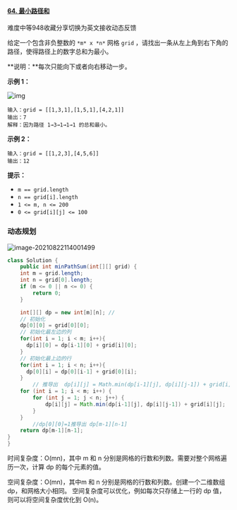 #### [64. 最小路径和](https://leetcode-cn.com/problems/minimum-path-sum/)

难度中等948收藏分享切换为英文接收动态反馈

给定一个包含非负整数的 `*m* x *n*` 网格 `grid` ，请找出一条从左上角到右下角的路径，使得路径上的数字总和为最小。

**说明：**每次只能向下或者向右移动一步。

 

**示例 1：**

![img](https://assets.leetcode.com/uploads/2020/11/05/minpath.jpg)

```
输入：grid = [[1,3,1],[1,5,1],[4,2,1]]
输出：7
解释：因为路径 1→3→1→1→1 的总和最小。
```

**示例 2：**

```
输入：grid = [[1,2,3],[4,5,6]]
输出：12
```

 

**提示：**

- `m == grid.length`
- `n == grid[i].length`
- `1 <= m, n <= 200`
- `0 <= grid[i][j] <= 100`

### 动态规划

![image-20210822114001499](C:\Users\solfeng\AppData\Roaming\Typora\typora-user-images\image-20210822114001499.png)

```java
class Solution {
    public int minPathSum(int[][] grid) {
    int m = grid.length;
    int n = grid[0].length;
    if (m <= 0 || n <= 0) {
        return 0;
    }

    int[][] dp = new int[m][n]; // 
    // 初始化
    dp[0][0] = grid[0][0];
    // 初始化最左边的列
    for(int i = 1; i < m; i++){
      dp[i][0] = dp[i-1][0] + grid[i][0];
    }
    // 初始化最上边的行
    for(int i = 1; i < n; i++){
      dp[0][i] = dp[0][i-1] + grid[0][i];
    }
        // 推导出  dp[i][j] = Math.min(dp[i-1][j], dp[i][j-1]) + grid[i][j]
    for (int i = 1; i < m; i++) {
        for (int j = 1; j < n; j++) {
            dp[i][j] = Math.min(dp[i-1][j], dp[i][j-1]) + grid[i][j];
        }
    }
        //dp[0][0]=1推导出 dp[m-1][n-1]
    return dp[m-1][n-1];
}
}
```

时间复杂度：O(mn)，其中 m 和 n 分别是网格的行数和列数。需要对整个网格遍历一次，计算 dp 的每个元素的值。

空间复杂度：O(mn)，其中m 和 n 分别是网格的行数和列数。创建一个二维数组 dp，和网格大小相同。
空间复杂度可以优化，例如每次只存储上一行的 dp 值，则可以将空间复杂度优化到 O(n)。

